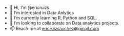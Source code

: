 - 👋 Hi, I’m @ericruizs
- 👀 I’m interested in Data Anlytics
- 🌱 I’m currently learning R, Python and SQL. 
- 💞️ I’m looking to collaborate on Data analytics projects. 
- 📫 Reach me at ericruizsanchez@gmail.com 
